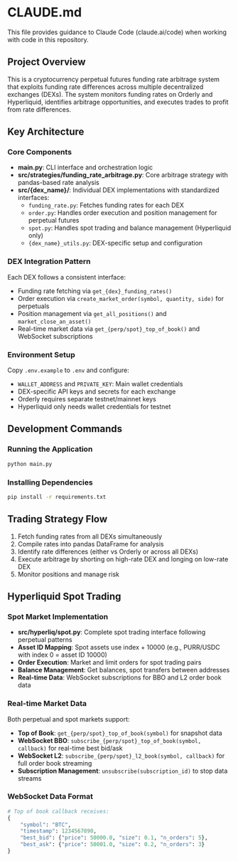 # CLAUDE.md

This file provides guidance to Claude Code (claude.ai/code) when working with code in this repository.

## Project Overview

This is a cryptocurrency perpetual futures funding rate arbitrage system that exploits funding rate differences across multiple decentralized exchanges (DEXs). The system monitors funding rates on Orderly and Hyperliquid, identifies arbitrage opportunities, and executes trades to profit from rate differences.

## Key Architecture

### Core Components
- **main.py**: CLI interface and orchestration logic
- **src/strategies/funding_rate_arbitrage.py**: Core arbitrage strategy with pandas-based rate analysis
- **src/{dex_name}/**: Individual DEX implementations with standardized interfaces:
  - `funding_rate.py`: Fetches funding rates for each DEX
  - `order.py`: Handles order execution and position management for perpetual futures
  - `spot.py`: Handles spot trading and balance management (Hyperliquid only)
  - `{dex_name}_utils.py`: DEX-specific setup and configuration

### DEX Integration Pattern
Each DEX follows a consistent interface:
- Funding rate fetching via `get_{dex}_funding_rates()`
- Order execution via `create_market_order(symbol, quantity, side)` for perpetuals
- Position management via `get_all_positions()` and `market_close_an_asset()`
- Real-time market data via `get_{perp/spot}_top_of_book()` and WebSocket subscriptions

### Environment Setup
Copy `.env.example` to `.env` and configure:
- `WALLET_ADDRESS` and `PRIVATE_KEY`: Main wallet credentials
- DEX-specific API keys and secrets for each exchange
- Orderly requires separate testnet/mainnet keys
- Hyperliquid only needs wallet credentials for testnet

## Development Commands

### Running the Application
```bash
python main.py
```

### Installing Dependencies
```bash
pip install -r requirements.txt
```

## Trading Strategy Flow
1. Fetch funding rates from all DEXs simultaneously
2. Compile rates into pandas DataFrame for analysis
3. Identify rate differences (either vs Orderly or across all DEXs)
4. Execute arbitrage by shorting on high-rate DEX and longing on low-rate DEX
5. Monitor positions and manage risk

## Hyperliquid Spot Trading

### Spot Market Implementation
- **src/hyperliq/spot.py**: Complete spot trading interface following perpetual patterns
- **Asset ID Mapping**: Spot assets use index + 10000 (e.g., PURR/USDC with index 0 = asset ID 10000)
- **Order Execution**: Market and limit orders for spot trading pairs
- **Balance Management**: Get balances, spot transfers between addresses
- **Real-time Data**: WebSocket subscriptions for BBO and L2 order book data

### Real-time Market Data
Both perpetual and spot markets support:
- **Top of Book**: `get_{perp/spot}_top_of_book(symbol)` for snapshot data
- **WebSocket BBO**: `subscribe_{perp/spot}_top_of_book(symbol, callback)` for real-time best bid/ask
- **WebSocket L2**: `subscribe_{perp/spot}_l2_book(symbol, callback)` for full order book streaming
- **Subscription Management**: `unsubscribe(subscription_id)` to stop data streams

### WebSocket Data Format
```python
# Top of book callback receives:
{
    "symbol": "BTC",
    "timestamp": 1234567890,
    "best_bid": {"price": 50000.0, "size": 0.1, "n_orders": 5},
    "best_ask": {"price": 50001.0, "size": 0.2, "n_orders": 3}
}
```